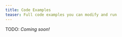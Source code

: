 ```yaml
---
title: Code Examples
teaser: Full code examples you can modify and run
---
```


TODO: _Coming soon!_
